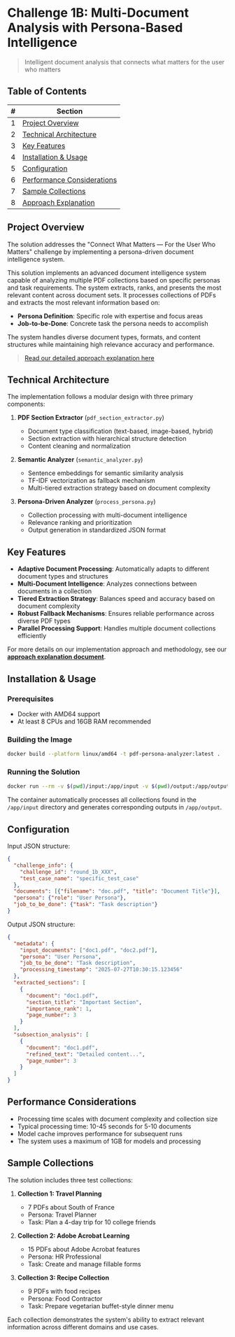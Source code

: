 # Challenge 1B: Multi-Document Analysis with Persona-Based Intelligence
> Intelligent document analysis that connects what matters for the user who matters

## Table of Contents

| # | Section |
|---|---------|
| 1 | [Project Overview](#project-overview) |
| 2 | [Technical Architecture](#technical-architecture) |
| 3 | [Key Features](#key-features) |
| 4 | [Installation & Usage](#installation--usage) |
| 5 | [Configuration](#configuration) |
| 6 | [Performance Considerations](#performance-considerations) |
| 7 | [Sample Collections](#sample-collections) |
| 8 | [Approach Explanation](approach_explanation.md) |

## Project Overview

The solution addresses the "Connect What Matters — For the User Who Matters" challenge by implementing a persona-driven document intelligence system. 

This solution implements an advanced document intelligence system capable of analyzing multiple PDF collections based on specific personas and task requirements. The system extracts, ranks, and presents the most relevant content across document sets.
It processes collections of PDFs and extracts the most relevant information based on:

- **Persona Definition**: Specific role with expertise and focus areas
- **Job-to-be-Done**: Concrete task the persona needs to accomplish

The system handles diverse document types, formats, and content structures while maintaining high relevance accuracy and performance.

> [Read our detailed approach explanation here](approach_explanation.md)

## Technical Architecture

The implementation follows a modular design with three primary components:

1. **PDF Section Extractor** (`pdf_section_extractor.py`)
   - Document type classification (text-based, image-based, hybrid)
   - Section extraction with hierarchical structure detection
   - Content cleaning and normalization

2. **Semantic Analyzer** (`semantic_analyzer.py`)
   - Sentence embeddings for semantic similarity analysis
   - TF-IDF vectorization as fallback mechanism
   - Multi-tiered extraction strategy based on document complexity

3. **Persona-Driven Analyzer** (`process_persona.py`)
   - Collection processing with multi-document intelligence
   - Relevance ranking and prioritization
   - Output generation in standardized JSON format

## Key Features

- **Adaptive Document Processing**: Automatically adapts to different document types and structures
- **Multi-Document Intelligence**: Analyzes connections between documents in a collection
- **Tiered Extraction Strategy**: Balances speed and accuracy based on document complexity
- **Robust Fallback Mechanisms**: Ensures reliable performance across diverse PDF types
- **Parallel Processing Support**: Handles multiple document collections efficiently

For more details on our implementation approach and methodology, see our **[approach explanation document](approach_explanation.md)**.

## Installation & Usage

### Prerequisites

- Docker with AMD64 support
- At least 8 CPUs and 16GB RAM recommended

### Building the Image

```bash
docker build --platform linux/amd64 -t pdf-persona-analyzer:latest .
```

### Running the Solution

```bash
docker run --rm -v $(pwd)/input:/app/input -v $(pwd)/output:/app/output --network none pdf-persona-analyzer:latest
```

The container automatically processes all collections found in the `/app/input` directory and generates corresponding outputs in `/app/output`.

## Configuration

Input JSON structure:

```json
{
  "challenge_info": {
    "challenge_id": "round_1b_XXX",
    "test_case_name": "specific_test_case"
  },
  "documents": [{"filename": "doc.pdf", "title": "Document Title"}],
  "persona": {"role": "User Persona"},
  "job_to_be_done": {"task": "Task description"}
}
```

Output JSON structure:

```json
{
  "metadata": {
    "input_documents": ["doc1.pdf", "doc2.pdf"],
    "persona": "User Persona",
    "job_to_be_done": "Task description",
    "processing_timestamp": "2025-07-27T10:30:15.123456"
  },
  "extracted_sections": [
    {
      "document": "doc1.pdf",
      "section_title": "Important Section",
      "importance_rank": 1,
      "page_number": 3
    }
  ],
  "subsection_analysis": [
    {
      "document": "doc1.pdf",
      "refined_text": "Detailed content...",
      "page_number": 3
    }
  ]
}
```

## Performance Considerations

- Processing time scales with document complexity and collection size
- Typical processing time: 10-45 seconds for 5-10 documents
- Model cache improves performance for subsequent runs
- The system uses a maximum of 1GB for models and processing

## Sample Collections

The solution includes three test collections:

1. **Collection 1: Travel Planning**
   - 7 PDFs about South of France
   - Persona: Travel Planner
   - Task: Plan a 4-day trip for 10 college friends

2. **Collection 2: Adobe Acrobat Learning**
   - 15 PDFs about Adobe Acrobat features
   - Persona: HR Professional
   - Task: Create and manage fillable forms

3. **Collection 3: Recipe Collection**
   - 9 PDFs with food recipes
   - Persona: Food Contractor
   - Task: Prepare vegetarian buffet-style dinner menu

Each collection demonstrates the system's ability to extract relevant information across different domains and use cases.
